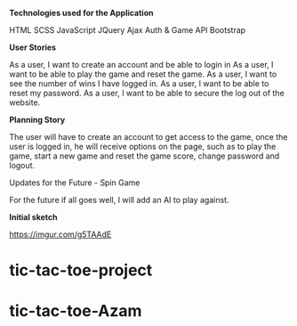 **Technologies used for the Application**

HTML
SCSS
JavaScript
JQuery
Ajax
Auth & Game API
Bootstrap

**User Stories**

As a user, I want to create an account and be able to login in As a user, I want to be able to play the game and reset the game.
As a user, I want to see the number of wins I have logged in.
As a user, I want to be able to reset my password.
As a user, I want to be able to secure the log out of the website.

**Planning Story**

The user will have to create an account to get access to the game, once the user is logged in, he will receive options on the page, such as to play the game, start a new game and reset the game score, change password and logout.

Updates for the Future - Spin Game

For the future if all goes well, I will add an AI to play against.

**Initial sketch**

https://imgur.com/g5TAAdE
# tic-tac-toe-project
# tic-tac-toe-Azam
